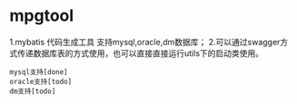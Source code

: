 # mpgtool
1.mybatis 代码生成工具 支持mysql,oracle,dm数据库；
2.可以通过swagger方式传递数据库表的方式使用，也可以直接直接运行utils下的启动类使用。

    mysql支持[done]
    oracle支持[todo]
    dm支持[todo]

